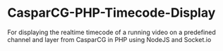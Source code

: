 # CasparCG-PHP-Timecode-Display
For displaying the realtime timecode of a running video on a predefined channel and layer from CasparCG in PHP using NodeJS and Socket.io
